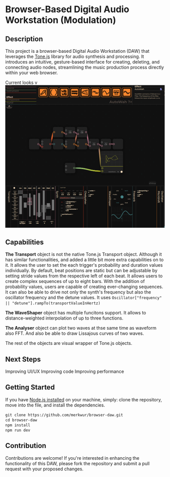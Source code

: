 # Browser-Based Digital Audio Workstation (Modulation)

## Description
This project is a browser-based Digital Audio Workstation (DAW) that leverages the [Tone.js](https://tonejs.github.io/docs/14.7.77/index.html) library for audio synthesis and processing. It introduces an intuitive, gesture-based interface for creating, deleting, and connecting audio nodes, streamlining the music production process directly within your web browser.

Current looks v
![current looks](./public/current-look.png)


## Capabilities

 **The Transport** object is not the native Tone.js Transport object. Although it has similar functionalities, and added a little bit more extra capabilities on to it. It allows the user to set the each trigger's probability and duration values individually. By default, beat positions are static but can be adjustable by setting stride values from the respective left of each beat. It allows users to create complex sequences of up to eight bars. With the addition of probability values, users are capable of creating ever-changing sequences. It can also be able to drive not only the synth's frequency but also the oscillator frequency and the detune values. It uses ```Oscillator["frequency" || "detune"].rampTo(transportValueInHertz)``` 

**The WaveShaper** object has multiple funcitons support. It allows to distance-weighted interpolation of up to three functions.

**The Analyser** object can plot two waves at thse same time as waveform also FFT. And also be able to draw Lissajous curves of two waves.

The rest of the objects are visual wrapper of Tone.js objects. 

## Next Steps
Improving UI/UX
Improving code
Improving performance

## Getting Started
If you have [Node.js installed](https://github.com/nodejs/node) on your machine, simply: clone the repository, move into the file, and install the dependencies. 

```
git clone https://github.com/merkwur/browser-daw.git
cd browser-daw
npm install
npm run dev
```

## Contribution
Contributions are welcome! If you're interested in enhancing the functionality of this DAW, please fork the repository and submit a pull request with your proposed changes.